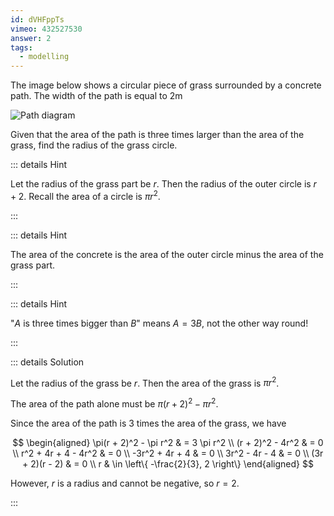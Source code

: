 ```yaml
---
id: dVHFppTs
vimeo: 432527530
answer: 2
tags:
  - modelling
---
```


The image below shows a circular piece of grass surrounded by a concrete path.
The width of the path is equal to $2\text{m}$

![Path diagram](/img/learn/quad-13.svg)

Given that the area of the path is three times larger than the area of the
grass, find the radius of the grass circle.

<AnswerInput :answer="$frontmatter.answer" />

::: details Hint

Let the radius of the grass part be $r$. Then the radius of the outer circle is
$r+2$. Recall the area of a circle is $\pi r^{2}.$

:::

::: details Hint

The area of the concrete is the area of the outer circle minus the area of the
grass part.

:::

::: details Hint

"$A$ is three times bigger than $B$" means $A = 3B$, not the other way round!

:::

::: details Solution

Let the radius of the grass be $r$. Then the area of the grass is $\pi r^2$.

The area of the path alone must be $\pi (r + 2)^2 - \pi r^2$.

Since the area of the path is $3$ times the area of the grass, we have

$$
\begin{aligned}
\pi(r + 2)^2 - \pi r^2 & = 3 \pi r^2 \\
(r + 2)^2 - 4r^2 & = 0 \\
r^2 + 4r + 4 - 4r^2 & = 0 \\
-3r^2 + 4r + 4 & = 0 \\
3r^2 - 4r - 4 & = 0 \\
(3r + 2)(r - 2) & = 0 \\
r & \in \left\{ -\frac{2}{3}, 2 \right\}
\end{aligned}
$$

However, $r$ is a radius and cannot be negative, so $r = 2$.

:::
